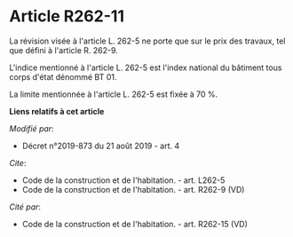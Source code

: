 # Article R262-11

La révision visée à l'article L. 262-5 ne porte que sur le prix des travaux, tel que défini à l'article R. 262-9.

L'indice mentionné à l'article L. 262-5 est l'index national du bâtiment tous corps d'état dénommé BT 01. 

La limite mentionnée à l'article L. 262-5 est fixée à 70 %.

**Liens relatifs à cet article**

_Modifié par_:

  - Décret n°2019-873 du 21 août 2019 - art. 4

_Cite_:

  - Code de la construction et de l'habitation. - art. L262-5
  - Code de la construction et de l'habitation. - art. R262-9 (VD)

_Cité par_:

  - Code de la construction et de l'habitation. - art. R262-15 (VD)
